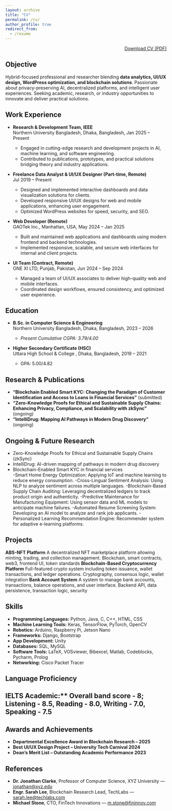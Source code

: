 ```yaml
---
layout: archive
title: "CV"
permalink: /cv/
author_profile: true
redirect_from:
  - /resume
---
```


<div style="display: flex; justify-content: flex-end;">
  <a href="files/Resume_AlviHasanEmon.pdf" class="btn btn-primary" download>Download CV (PDF)</a>
</div>

## Objective
Hybrid-focused professional and researcher blending **data analytics, UI/UX design, WordPress optimization, and blockchain solutions**. Passionate about privacy-preserving AI, decentralized platforms, and intelligent user experiences. Seeking academic, research, or industry opportunities to innovate and deliver practical solutions.

## Work Experience

- **Research & Development Team, IEEE**  
  Northern University Bangladesh, Dhaka, Bangladesh, Jan 2025 – Present  
  - Engaged in cutting-edge research and development projects in AI, machine learning, and software engineering.  
  - Contributed to publications, prototypes, and practical solutions bridging theory and industry applications.  

- **Freelance Data Analyst & UI/UX Designer (Part-time, Remote)**  
  Jul 2019 – Present  
  - Designed and implemented interactive dashboards and data visualization solutions for clients.  
  - Developed responsive UI/UX designs for web and mobile applications, enhancing user engagement.  
  - Optimized WordPress websites for speed, security, and SEO.  

- **Web Developer (Remote)**  
  GAOTek Inc., Manhattan, USA, May 2024 – Jan 2025  
  - Built and maintained web applications and dashboards using modern frontend and backend technologies.  
  - Implemented responsive, scalable, and secure web interfaces for internal and client projects.  

- **UI Team (Contract, Remote)**  
  ONE XI LTD, Punjab, Pakistan, Jun 2024 – Sep 2024  
  - Managed a team of UI/UX associates to deliver high-quality web and mobile interfaces.  
  - Coordinated design workflows, ensured consistency, and optimized user experience.

## Education
* **B.Sc. in Computer Science & Engineering**  
  Northern University Bangladesh, Dhaka, Bangladesh, 2023 – 2026  
  - *Present Cumulative CGPA: 3.79/4.00*  

* **Higher Secondary Certificate (HSC)**  
  Uttara High School & College , Dhaka, Bangladesh, 2019 – 2021
  - GPA: 5.00/4.82

## Research & Publications
- **“Blockchain Enabled Smart KYC: Changing the Paradigm of Customer Identification and Access to Loans in Financial Services”** (submitted)  
- **“Zero-Knowledge Proofs for Ethical and Sustainable Supply Chains: Enhancing Privacy, Compliance, and Scalability with zkSync”** (ongoing)  
- **“IntelliDrug: Mapping AI Pathways in Modern Drug Discovery”** (ongoing)  

## Ongoing & Future Research
- Zero-Knowledge Proofs for Ethical and Sustainable Supply Chains (zkSync)  
- IntelliDrug: AI-driven mapping of pathways in modern drug discovery  
- Blockchain-Enabled Smart KYC in financial services  
-Smart Home Energy Optimization: Applying IoT and machine learning to reduce energy consumption.
-Cross-Lingual Sentiment Analysis: Using NLP to analyze sentiment across multiple languages.
-Blockchain-Based Supply Chain Auditing: Leveraging decentralized ledgers to track product origin and authenticity.
-Predictive Maintenance for Manufacturing Equipment: Using sensor data and ML models to anticipate machine failures.
-Automated Resume Screening System: Developing an AI model to analyze and rank job applicants.
-Personalized Learning Recommendation Engine: Recommender system for adaptive e-learning platforms.

## Projects

 **ABS-NFT Platform**  A decentralized NFT marketplace platform allowing minting, trading, and collection management. Blockchain, smart contracts, web3, frontend UI, token standards 
 **Blockchain-Based Cryptocurrency Platform**  Full-featured crypto system including token issuance, wallet transactions, and ledger operations.  Cryptography, consensus logic, wallet integration 
 **Bank Account System**  A system to manage bank accounts, transactions, balance operations, and user interface.  Backend API, data persistence, transaction logic, security 

## Skills
- **Programming Languages:** Python, Java, C, C++, HTML, CSS  
- **Machine Learning Tools:** Keras, TensorFlow, PyTorch, OpenCV  
- **Robotics:** Arduino, Raspberry Pi, Jetson Nano  
- **Frameworks:** Django, Bootstrap  
- **App Development:** Unity  
- **Databases:** SQL, MySQL  
- **Software Tools:** LaTeX, VOSviewer, Bibexcel, Matlab, Codeblocks, Pycharm, Prolog  
- **Networking:** Cisco Packet Tracer  

## Language Proficiency
## IELTS Academic:** Overall band score - 8; Listening - 8.5, Reading - 8.0, Writing - 7.0, Speaking - 7.5

## Awards and Achievements
- **Departmental Excellence Award in Blockchain Research – 2025**  
- **Best UI/UX Design Project – University Tech Carnival 2024**    
- **Dean’s Merit List – Outstanding Academic Performance 2023**  

## References
- **Dr. Jonathan Clarke**, Professor of Computer Science, XYZ University — jonathan@xyz.edu  
- **Engr. Sarah Lee**, Blockchain Research Lead, TechLabs — sarah.lee@techlabs.com  
- **Michael Stone**, CTO, FinTech Innovations — m.stone@fininnov.com
